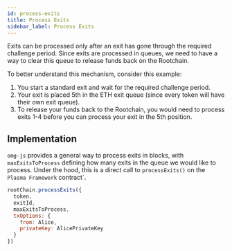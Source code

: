 ```yaml
---
id: process-exits
title: Process Exits
sidebar_label: Process Exits
---
```


Exits can be processed only after an exit has gone through the required challenge period. 
Since exits are processed in queues, we need to have a way to clear this queue to release funds back on the Rootchain.

To better understand this mechanism, consider this example:
1. You start a standard exit and wait for the required challenge period.
2. Your exit is placed 5th in the ETH exit queue (since every token will have their own exit queue).
3. To release your funds back to the Rootchain, you would need to process exits 1-4 before you can process your exit in the 5th position.

## Implementation
`omg-js` provides a general way to process exits in blocks, with `maxExitsToProcess` defining how many exits in the queue we would like to process. Under the hood, this is a direct call to `processExits()` on the `Plasma Framework` contract`.

```js
rootChain.processExits({
  token,
  exitId,
  maxExitsToProcess,
  txOptions: {
    from: Alice,
    privateKey: AlicePrivateKey
  }
})
```